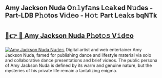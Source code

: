 ## Amy Jackson Nuda O𝚗𝚕yf𝚊ns L𝚎a𝚔ed N𝚞𝚍es - Part-LDB P𝚑𝚘tos Vi𝚍𝚎o - H𝚘𝚝 Part L𝚎a𝚔s bqNTk

# <h2><a href="http://kf0uff.oniu.top/?m=Amy+Jackson+Nuda">🔗👉 🔴 Amy Jackson Nuda P𝚑ot𝚘𝚜 V𝚒d𝚎o</a></h2>

[![Amy Jackson Nuda Nu𝚍e𝚜](https://i.imgur.com/0qMVB7G.gif)](http://kf0uff.oniu.top/?m=Amy+Jackson+Nuda)
Digital artist and web entertainer Amy Jackson Nuda, famed for publishing dance and lifestyle material via solo and collaborative dance presentations and brief videos. The public persona of Amy Jackson Nuda is defined by its warm and genuine nature, but the mysteries of his private life remain a tantalizing enigma.  
